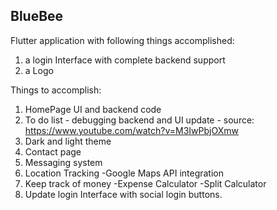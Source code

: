 ## BlueBee

Flutter application with following things accomplished:

1. a login Interface with complete backend support
2. a Logo

Things to accomplish:

1. HomePage UI and backend code
2. To do list - debugging backend and UI update - source: https://www.youtube.com/watch?v=M3IwPbjOXmw
3. Dark and light theme
4. Contact page
6. Messaging system
7. Location Tracking -Google Maps API integration
8. Keep track of money -Expense Calculator -Split Calculator
9. Update login Interface with social login buttons.
